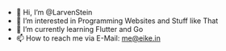 - 👋 Hi, I’m @LarvenStein
- 👀 I’m interested in Programming Websites and Stuff like That
- 🌱 I’m currently learning Flutter and Go
- 📫 How to reach me via E-Mail: me@eike.in

<!---
LarvenStein/LarvenStein is a ✨ special ✨ repository because its `README.md` (this file) appears on your GitHub profile.
You can click the Preview link to take a look at your changes.
--->
